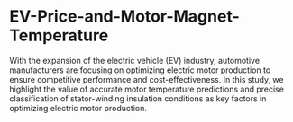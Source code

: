 # EV-Price-and-Motor-Magnet-Temperature
With the expansion of the electric vehicle (EV) industry, automotive manufacturers are focusing on optimizing electric motor production to ensure competitive performance and cost-effectiveness.  In this study, we highlight the value of accurate motor temperature predictions and precise classification of stator-winding insulation conditions as key factors in optimizing electric motor production.

